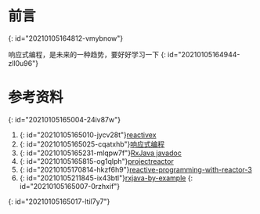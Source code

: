 # 前言
{: id="20210105164812-vmybnow"}

响应式编程，是未来的一种趋势，要好好学习一下
{: id="20210105164944-zll0u96"}

# 参考资料
{: id="20210105165004-24iv87w"}

1. {: id="20210105165010-jycv28t"}[reactivex](http://reactivex.io/intro.html)
2. {: id="20210105165025-cqatxhb"}[响应式编程](https://wiki.jikexueyuan.com/project/android-weekly/issue-145/introduction-to-RP.html)
3. {: id="20210105165231-mlqpw7f"}[RxJava javadoc](http://reactivex.io/RxJava/3.x/javadoc/)
4. {: id="20210105165815-og1qlph"}[projectreactor](https://projectreactor.io/learn)
5. {: id="20210105170814-hkzf6h9"}[reactive-programming-with-reactor-3](https://tech.io/playgrounds/929/reactive-programming-with-reactor-3/Intro)
6. {: id="20210105211845-ix43btl"}[rxjava-by-example](https://www.infoq.com/articles/rxjava-by-example/)
{: id="20210105165007-0rzhxif"}

{: id="20210105165017-ltil7y7"}
